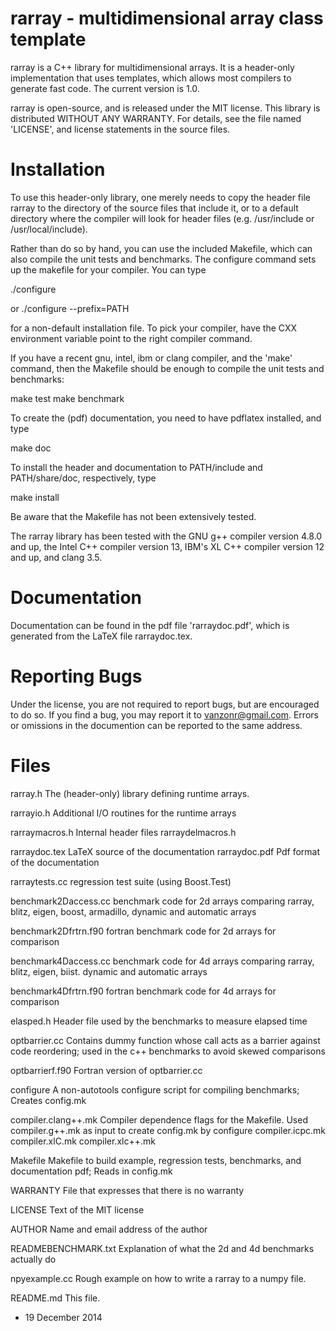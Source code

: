 rarray - multidimensional array class template
==============================================

rarray is a C++ library for multidimensional arrays.  It is a
header-only implementation that uses templates, which allows most
compilers to generate fast code.  The current version is 1.0.

rarray is open-source, and is released under the MIT license. This
library is distributed WITHOUT ANY WARRANTY. For details, see the file
named 'LICENSE', and license statements in the source files.

Installation
============

To use this header-only library, one merely needs to copy the header
file rarray to the directory of the source files that include it,
or to a default directory where the compiler will look for header
files (e.g. /usr/include or /usr/local/include). 

Rather than do so by hand, you can use the included Makefile, which
can also compile the unit tests and benchmarks.  The configure command
sets up the makefile for your compiler.  You can type

  ./configure

or 
   ./configure --prefix=PATH

for a non-default installation file.  To pick your compiler, have the
CXX environment variable point to the right compiler command.

If you have a recent gnu, intel, ibm or clang compiler, and the 'make'
command, then the Makefile should be enough to compile the unit tests
and benchmarks:

   make test
   make benchmark

To create the (pdf) documentation, you need to have pdflatex
installed, and type

   make doc

To install the header and documentation to PATH/include and
PATH/share/doc, respectively, type

   make install

Be aware that the Makefile has not been extensively tested.

The rarray library has been tested with the GNU g++ compiler version
4.8.0 and up, the Intel C++ compiler version 13, IBM's XL C++ compiler
version 12 and up, and clang 3.5.

Documentation
=============

Documentation can be found in the pdf file 'rarraydoc.pdf', which is
generated from the LaTeX file rarraydoc.tex.

Reporting Bugs
==============

Under the license, you are not required to report bugs, but are
encouraged to do so.  If you find a bug, you may report it to
vanzonr@gmail.com. Errors or omissions in the documention can be
reported to the same address.

Files
=====

rarray.h               The (header-only) library defining runtime arrays.

rarrayio.h             Additional I/O routines for the runtime arrays

rarraymacros.h         Internal header files
rarraydelmacros.h

rarraydoc.tex          LaTeX source of the documentation
rarraydoc.pdf          Pdf format of the documentation

rarraytests.cc         regression test suite (using Boost.Test)

benchmark2Daccess.cc   benchmark code for 2d arrays comparing rarray,
                       blitz, eigen, boost, armadillo, dynamic and
                       automatic arrays

benchmark2Dfrtrn.f90   fortran benchmark code for 2d arrays for
                       comparison
 
benchmark4Daccess.cc   benchmark code for 4d arrays comparing rarray,
                       blitz, eigen, biist. dynamic and automatic
                       arrays

benchmark4Dfrtrn.f90   fortran benchmark code for 4d arrays for
                       comparison

elasped.h              Header file used by the benchmarks to measure
                       elapsed time

optbarrier.cc          Contains dummy function whose call acts as a 
                       barrier against code reordering; used in the
                       c++ benchmarks to avoid skewed comparisons

optbarrierf.f90        Fortran version of optbarrier.cc

configure              A non-autotools configure script for compiling 
                       benchmarks; Creates config.mk

compiler.clang++.mk    Compiler dependence flags for the Makefile. Used
compiler.g++.mk        as input to create config.mk by configure
compiler.icpc.mk
compiler.xlC.mk
compiler.xlc++.mk

Makefile               Makefile to build example, regression tests, 
                       benchmarks, and documentation pdf; Reads in config.mk

WARRANTY               File that expresses that there is no warranty

LICENSE                Text of the MIT license

AUTHOR                 Name and email address of the author

READMEBENCHMARK.txt    Explanation of what the 2d and 4d benchmarks
                       actually do

npyexample.cc          Rough example on how to write a rarray to a
                       numpy file.

README.md              This file.


- 19 December 2014

